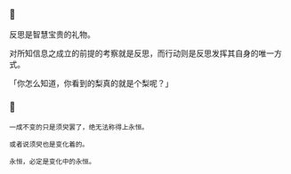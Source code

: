 ### 🏹

<!--
**yhm-amber/yhm-amber** is a ✨ _special_ ✨ repository because its `README.md` (this file) appears on your GitHub profile.

Here are some ideas to get you started:

- 🔭 I’m currently working on ...
- 🌱 I’m currently learning ...
- 👯 I’m looking to collaborate on ...
- 🤔 I’m looking for help with ...
- 💬 Ask me about ...
- 📫 How to reach me: ...
- 😄 Pronouns: ...
- ⚡ Fun fact: ...
-->



反思是智慧宝贵的礼物。

对所知信息之成立的前提的考察就是反思，而行动则是反思发挥其自身的唯一方式。

「你怎么知道，你看到的梨真的就是个梨呢？」

### 🍐

~~~
一成不变的只是须臾罢了，绝无法称得上永恒。

或者说须臾也是变化着的。

永恒，必定是变化中的永恒。
~~~
